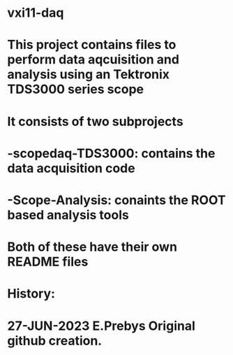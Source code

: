 # vxi11-daq
# This project contains files to perform data aqcuisition and analysis using an Tektronix TDS3000 series scope
# It consists of two subprojects
#  -scopedaq-TDS3000: contains the data acquisition code
#  -Scope-Analysis:   conaints the ROOT based analysis tools
# Both of these have their own README files
#
# History:
# 27-JUN-2023  E.Prebys  Original github creation.
